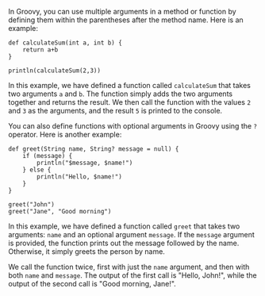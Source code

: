In Groovy, you can use multiple arguments in a method or function by defining them within the parentheses after the method name. Here is an example:

```
def calculateSum(int a, int b) {
    return a+b
}

println(calculateSum(2,3))
```

In this example, we have defined a function called `calculateSum` that takes two arguments `a` and `b`. The function simply adds the two arguments together and returns the result. We then call the function with the values `2` and `3` as the arguments, and the result `5` is printed to the console.

You can also define functions with optional arguments in Groovy using the `?` operator. Here is another example:

```
def greet(String name, String? message = null) {
    if (message) {
        println("$message, $name!")
    } else {
        println("Hello, $name!")
    }
}

greet("John")
greet("Jane", "Good morning")
```

In this example, we have defined a function called `greet` that takes two arguments: `name` and an optional argument `message`. If the `message` argument is provided, the function prints out the message followed by the name. Otherwise, it simply greets the person by name.

We call the function twice, first with just the `name` argument, and then with both `name` and `message`. The output of the first call is "Hello, John!", while the output of the second call is "Good morning, Jane!".